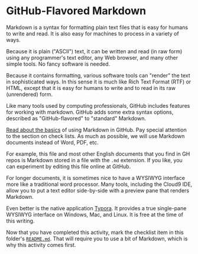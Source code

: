 # GitHub-Flavored Markdown

Markdown is a syntax for formatting plain text files that is easy for humans to write and read. It is also easy for machines to process in a variety of ways.

Because it is plain ("ASCII") text, it can be written and read (in raw form) using any programmer's text editor, any Web browser, and many other simple tools. No fancy software is needed.

Because it contains formatting, various software tools can "render" the text in sophisticated ways. In this sense it is much like Rich Text Format (RTF) or HTML, except that it is easy for humans to write and to read in its raw (unrendered) form.

Like many tools used by computing professionals, GitHub includes features for working with markdown. GitHub adds some extra syntax options, described as "GitHub-flavored" to "standard" Markdown. 

[Read about the basics](https://help.github.com/articles/basic-writing-and-formatting-syntax/) of using Markdown in GitHub. Pay special attention to the section on check lists. As much as possible, we will use Markdown documents instead of Word, PDF, etc. 

For example, this file and most other English documents that you find in GH repos is Markdown stored in a file with the `.md` extension. If you like, you can experiment by editing this file online at GitHub. 

For longer documents, it is sometimes nice to have a WYSIWYG interface more like a traditional word processor. Many tools, including the Cloud9 IDE, allow you to put a text editor side-by-side with a preview pane that renders Markdown.

Even better is the native application [Typora](http://typora.io/). It provides a true single-pane WYSIWYG interface on Windows, Mac, and Linux. It is free at the time of this writing.

Now that you have completed this activity, mark the checklist item in this folder's [`README.md`](./README.md). That will require you to use a bit of Markdown, which is why this activity comes first.
